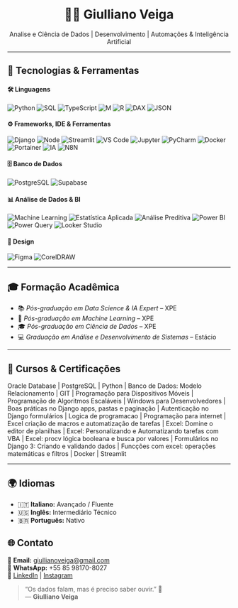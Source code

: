 <h1 align="center">👨‍💻 Giulliano Veiga</h1>
<p align="center">
Analise e Ciência de Dados | Desenvolvimento | Automações & Inteligência Artificial
</p>

---

## 🚀 Tecnologias & Ferramentas

#### 🛠️ Linguagens
![Python](https://img.shields.io/badge/Python-3776AB?style=for-the-badge&logo=python&logoColor=white)
![SQL](https://img.shields.io/badge/SQL-4479A1?style=for-the-badge&logo=postgresql&logoColor=white)
![TypeScript](https://img.shields.io/badge/TypeScript-F7DF1E?style=for-the-badge&logo=typescript&logoColor=black)
![M](https://img.shields.io/badge/M-107C41?style=for-the-badge&logo=microsoft&logoColor=white)
![R](https://img.shields.io/badge/R-276DC3?style=for-the-badge&logo=r&logoColor=white)
![DAX](https://img.shields.io/badge/DAX-F2C811?style=for-the-badge&logo=powerbi&logoColor=black)
![JSON](https://img.shields.io/badge/JSON-000000?style=for-the-badge&logo=json&logoColor=white)

#### ⚙️ Frameworks, IDE & Ferramentas
![Django](https://img.shields.io/badge/Django-092E20?style=for-the-badge&logo=django&logoColor=white)
![Node](https://img.shields.io/badge/Node-092E20?style=for-the-badge&logo=node&logoColor=white)
![Streamlit](https://img.shields.io/badge/Streamlit-7B61FF?style=for-the-badge&logo=Streamlit&logoColor=white)
![VS Code](https://img.shields.io/badge/VSCode-007ACC?style=for-the-badge&logo=visualstudiocode&logoColor=white)
![Jupyter](https://img.shields.io/badge/Jupyter-007ACC?style=for-the-badge&logo=jupyter&logoColor=white)
![PyCharm](https://img.shields.io/badge/PyCharm-000000?style=for-the-badge&logo=pycharm&logoColor=white)
![Docker](https://img.shields.io/badge/Docker-007ACC?style=for-the-badge&logo=docker&logoColor=white)
![Portainer](https://img.shields.io/badge/Portainer-007ACC?style=for-the-badge&logo=portainer&logoColor=white)
![IA](https://img.shields.io/badge/IA-7E57C2?style=for-the-badge&logo=openai&logoColor=white)
![N8N](https://img.shields.io/badge/N8N-FA0F00?style=for-the-badge&logo=n8n&logoColor=white)

#### 🗄️ Banco de Dados
![PostgreSQL](https://img.shields.io/badge/PostgreSQL-336791?style=for-the-badge&logo=postgresql&logoColor=white)
![Supabase](https://img.shields.io/badge/Supabase-3ECF8E?style=for-the-badge&logo=supabase&logoColor=white)

#### 📊 Análise de Dados & BI
![Machine Learning](https://img.shields.io/badge/Machine%20Learning-009688?style=for-the-badge&logo=tensorflow&logoColor=white)
![Estatística Aplicada](https://img.shields.io/badge/Estatística-795548?style=for-the-badge&logo=apachespark&logoColor=white)
![Análise Preditiva](https://img.shields.io/badge/Análise%20Preditiva-4CAF50?style=for-the-badge&logo=scikitlearn&logoColor=white)
![Power BI](https://img.shields.io/badge/Power%20BI-F2C811?style=for-the-badge&logo=powerbi&logoColor=black)
![Power Query](https://img.shields.io/badge/Power%20Query-00C896?style=for-the-badge&logo=microsoft&logoColor=white)
![Looker Studio](https://img.shields.io/badge/Looker%20Studio-4285F4?style=for-the-badge&logo=looker&logoColor=white)

#### 🎨 Design
![Figma](https://img.shields.io/badge/Figma-F24E1E?style=for-the-badge&logo=figma&logoColor=white)
![CorelDRAW](https://img.shields.io/badge/CorelDRAW-009541?style=for-the-badge&logo=coreldraw&logoColor=white)

---

## 🎓 Formação Acadêmica

- 📚 *Pós-graduação em Data Science & IA Expert* – XPE 
- 🤖 *Pós-graduação em Machine Learning* – XPE  
- 🎓 *Pós-graduação em Ciência de Dados* – XPE  
- 💻 *Graduação em Análise e Desenvolvimento de Sistemas* – Estácio

---

## 📘 Cursos & Certificações

Oracle Database | PostgreSQL | Python | Banco de Dados: Modelo Relacionamento | GIT | Programação para Dispositivos Móveis | Programação de Algoritmos Escaláveis | Windows para Desenvolvedores | Boas práticas no Django apps, pastas e paginação | Autenticação no Django formulários | Logica de programacao | Programação para internet | Excel criação de macros e automatização de tarefas | Excel: Domine o editor de planilhas | Excel: Personalizando e Automatizando tarefas com VBA | Excel: procv lógica booleana e busca por valores | Formulários no Django 3: Criando e validando dados | Funcções com excel: operações matemáticas e filtros | Docker | Streamlit

---

## 🌍 Idiomas

- 🇮🇹 **Italiano:** Avançado / Fluente  
- 🇺🇸 **Inglês:** Intermediário Técnico  
- 🇧🇷 **Português:** Nativo

## 🌐 Contato


  📧 **Email:** giullianoveiga@gmail.com  
  📱 **WhatsApp:** +55 85 98170-8027  
  🔗 [LinkedIn](https://www.linkedin.com/in/giulliano-veiga) | [Instagram](https://www.instagram.com/giullianoveiga)

> “Os dados falam, mas é preciso saber ouvir.” 🚀  
> — **Giulliano Veiga**
